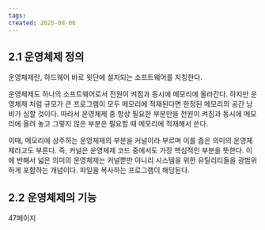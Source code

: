 ```yaml
---
tags: 
created: 2025-08-06
---
```

## 2.1 운영체제 정의
운영체제란, 하드웨어 바로 윗단에 설치되는 소프트웨어를 지칭한다.

운영체제도 하나의 소프트웨어로서 전원이 켜짐과 동시에 메모리에 올라간다. 하지만 운영체제 처럼 규모가 큰 프로그램이 모두 메모리에 적재된다면 한정된 메모리의 공간 낭비가 심할 것이다. 따라서 운영체제 중 항상 필요한 부분만을 전원이 켜짐과 동시에 메모리에 올려 놓고 그렇지 않은 부분은 필요할 때 메모리에 적재해서 쓴다.

이때, 메모리에 상주하는 운영체제의 부분을 커널이라 부르며 이를 좁은 의미의 운영체제라고도 부른다. 즉, 커널은 운영체제 코드 중에서도 가장 핵심적인 부분을 뜻한다. 이에 반해서 넓은 의미의 운영체제는 커널뿐만 아니리 시스템을 위한 유틸리티들을 광범위하게 포함하는 개념이다. 파일을 복사하는 프로그램이 해당된다.

## 2.2 운영체제의 기능
47페이지